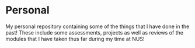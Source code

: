 # Personal
My personal repository containing some of the things that I have done in the past! These include some assessments, projects as well as reviews of the modules that I have taken thus far during my time at NUS!
